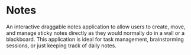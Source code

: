 # Notes
An interactive draggable notes application to allow users to create, move, and manage sticky notes directly as they would normally do in a wall or a blackboard. This application is ideal for task management, brainstorming sessions, or just keeping track of daily notes.
